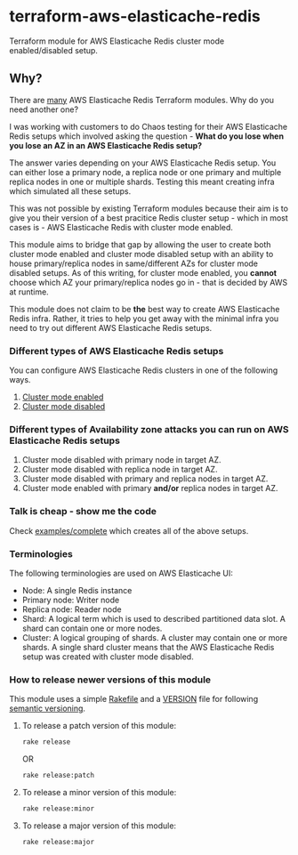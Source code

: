# terraform-aws-elasticache-redis

Terraform module for AWS Elasticache Redis cluster mode enabled/disabled setup.

## Why?

There are [many](https://github.com/search?q=aws+elasticache) AWS Elasticache Redis Terraform modules. Why do you need
another one?

I was working with customers to do Chaos testing for their AWS Elasticache Redis setups which involved asking the question -
**What do you lose when you lose an AZ in an AWS Elasticache Redis setup?**

The answer varies depending on your AWS Elasticache Redis setup. You can either lose a primary node, a replica node or
one primary and multiple replica nodes in one or multiple shards. Testing this meant creating infra which simulated all
these setups.

This was not possible by existing Terraform modules because their aim is to give you their version of a best pracitice
Redis cluster setup - which in most cases is - AWS Elasticache Redis with cluster mode enabled.

This module aims to bridge that gap by allowing the user to create both cluster mode enabled and cluster mode disabled setup
with an ability to house primary/replica nodes in same/different AZs for cluster mode disabled setups. As of this writing,
for cluster mode enabled, you **cannot** choose which AZ your primary/replica nodes go in - that is decided by AWS at runtime.

This module does not claim to be **the** best way to create AWS Elasticache Redis infra. Rather, it tries to help you get away with the
minimal infra you need to try out different AWS Elasticache Redis setups.

### Different types of AWS Elasticache Redis setups

You can configure AWS Elasticache Redis clusters in one of the following ways.

1. [Cluster mode enabled](https://docs.aws.amazon.com/AmazonElastiCache/latest/red-ug/Clusters.Create.CON.RedisCluster.html)
2. [Cluster mode disabled](https://docs.aws.amazon.com/AmazonElastiCache/latest/red-ug/Replication.CreatingReplGroup.NoExistingCluster.Classic.html)

### Different types of Availability zone attacks you can run on AWS Elasticache Redis setups

1. Cluster mode disabled with primary node in target AZ.
2. Cluster mode disabled with replica node in target AZ.
3. Cluster mode disabled with primary and replica nodes in target AZ.
4. Cluster mode enabled with primary **and/or** replica nodes in target AZ.

### Talk is cheap - show me the code

Check [examples/complete](./examples/complete) which creates all of the above setups.

### Terminologies

The following terminologies are used on AWS Elasticache UI:

- Node: A single Redis instance
- Primary node: Writer node
- Replica node: Reader node
- Shard: A logical term which is used to described partitioned data slot. A shard can contain one or more nodes.
- Cluster: A logical grouping of shards. A cluster may contain one or more shards. A single shard cluster means that the AWS Elasticache Redis setup was created with cluster mode disabled.

### How to release newer versions of this module

This module uses a simple [Rakefile](./Rakefile) and a [VERSION](./VERSION)
file for following [semantic versioning](https://semver.org/).

1. To release a patch version of this module:

    ```sh
    rake release
    ```

    OR

    ```sh
    rake release:patch
    ```

2. To release a minor version of this module:

    ```sh
    rake release:minor
    ```

3. To release a major version of this module:

    ```sh
    rake release:major
    ```
